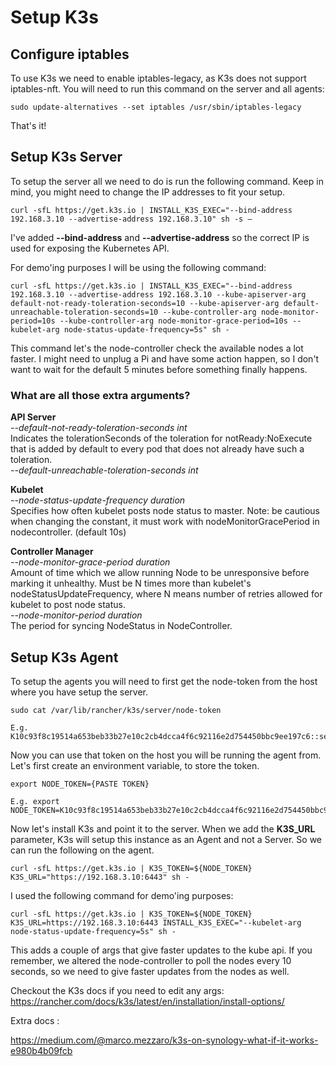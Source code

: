 # Setup K3s 

## Configure iptables
To use K3s we need to enable iptables-legacy, as K3s does not support iptables-nft. You will need to run this command on the server and all agents: 
```
sudo update-alternatives --set iptables /usr/sbin/iptables-legacy
```
That's it!

## Setup K3s Server
To setup the server all we need to do is run the following command. Keep in mind, you might need to change the IP addresses to fit your setup. 
```
curl -sfL https://get.k3s.io | INSTALL_K3S_EXEC="--bind-address 192.168.3.10 --advertise-address 192.168.3.10" sh -s –
```
I've added **--bind-address** and **--advertise-address** so the correct IP is used for exposing the Kubernetes API. 

For demo'ing purposes I will be using the following command: 
```
curl -sfL https://get.k3s.io | INSTALL_K3S_EXEC="--bind-address 192.168.3.10 --advertise-address 192.168.3.10 --kube-apiserver-arg default-not-ready-toleration-seconds=10 --kube-apiserver-arg default-unreachable-toleration-seconds=10 --kube-controller-arg node-monitor-period=10s --kube-controller-arg node-monitor-grace-period=10s --kubelet-arg node-status-update-frequency=5s" sh -
```

This command let's the node-controller check the available nodes a lot faster. I might need to unplug a Pi and have some action happen, so I don't want to wait for the default 5 minutes before something finally happens. 

### What are all those extra arguments?
**API Server**  
*--default-not-ready-toleration-seconds int*  
Indicates the tolerationSeconds of the toleration for notReady:NoExecute that is added by default to every pod that does not already have such a toleration.  
*--default-unreachable-toleration-seconds int*  

**Kubelet**  
*--node-status-update-frequency duration*  
Specifies how often kubelet posts node status to master. Note: be cautious when changing the constant, it must work with nodeMonitorGracePeriod in nodecontroller. (default 10s)  

**Controller Manager**  
*--node-monitor-grace-period duration*  
Amount of time which we allow running Node to be unresponsive before marking it unhealthy. Must be N times more than kubelet's nodeStatusUpdateFrequency, where N means number of retries allowed for kubelet to post node status.  
*--node-monitor-period duration*  
The period for syncing NodeStatus in NodeController.

## Setup K3s Agent
To setup the agents you will need to first get the node-token from the host where you have setup the server. 
```
sudo cat /var/lib/rancher/k3s/server/node-token

E.g. K10c93f8c19514a653beb33b27e10c2cb4dcca4f6c92116e2d754450bbc9ee197c6::server:a4765a17f563ceadf529c8857263689b
```

Now you can use that token on the host you will be running the agent from. Let's first create an environment variable, to store the token. 
```
export NODE_TOKEN={PASTE TOKEN}

E.g. export NODE_TOKEN=K10c93f8c19514a653beb33b27e10c2cb4dcca4f6c92116e2d754450bbc9ee197c6::server:a4765a17f563ceadf529c8857263689b
```

Now let's install K3s and point it to the server. When we add the **K3S_URL** parameter, K3s will setup this instance as an Agent and not a Server. So we can run the following on the agent.
```
curl -sfL https://get.k3s.io | K3S_TOKEN=${NODE_TOKEN} K3S_URL="https://192.168.3.10:6443" sh -
```

I used the following command for demo'ing purposes: 
```
curl -sfL https://get.k3s.io | K3S_TOKEN=${NODE_TOKEN} K3S_URL=https://192.168.3.10:6443 INSTALL_K3S_EXEC="--kubelet-arg node-status-update-frequency=5s" sh -
```
This adds a couple of args that give faster updates to the kube api. If you remember, we altered the node-controller to poll the nodes every 10 seconds, so we need to give faster updates from the nodes as well. 

Checkout the K3s docs if you need to edit any args: https://rancher.com/docs/k3s/latest/en/installation/install-options/


Extra docs :

https://medium.com/@marco.mezzaro/k3s-on-synology-what-if-it-works-e980b4b09fcb
